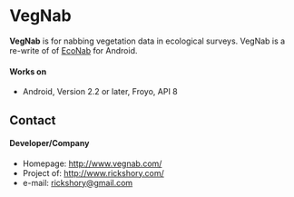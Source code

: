 VegNab
======
**VegNab** is for nabbing vegetation data in ecological surveys.
 VegNab is a re-write of of [EcoNab](http://www.niiss.org/cwis438/gather/EcoNab/EcoNabDownload.php) for Android.


#### Works on
* Android, Version 2.2 or later, Froyo, API 8


## Contact
#### Developer/Company
* Homepage: http://www.vegnab.com/
* Project of: http://www.rickshory.com/
* e-mail: rickshory@gmail.com
